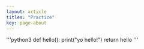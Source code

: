 ```yaml
---
layout: article
titles: "Practice"
key: page-about
---
```


'''python3
def hello():
	print("yo hello!")
	return hello
'''